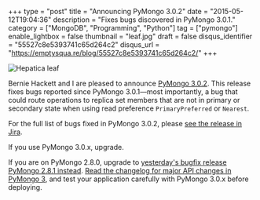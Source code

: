 +++
type = "post"
title = "Announcing PyMongo 3.0.2"
date = "2015-05-12T19:04:36"
description = "Fixes bugs discovered in PyMongo 3.0.1."
category = ["MongoDB", "Programming", "Python"]
tag = ["pymongo"]
enable_lightbox = false
thumbnail = "leaf.jpg"
draft = false
disqus_identifier = "55527c8e5393741c65d264c2"
disqus_url = "https://emptysqua.re/blog/55527c8e5393741c65d264c2/"
+++

<p><img style="display:block; margin-left:auto; margin-right:auto;" src="leaf.jpg" alt="Hepatica leaf" title="Hepatica leaf" /></p>
<p>Bernie Hackett and I are pleased to announce <a href="https://pypi.python.org/pypi/pymongo/3.0.2">PyMongo 3.0.2</a>. This release fixes bugs reported since PyMongo 3.0.1&mdash;most importantly, a bug that could route operations to replica set members that are not in primary or secondary state when using read preference <code>PrimaryPreferred</code> or <code>Nearest</code>.</p>
<p>For the full list of bugs fixed in PyMongo 3.0.2, please <a href="https://jira.mongodb.org/browse/PYTHON/fixforversion/15430">see the release in Jira</a>.</p>
<p>If you use PyMongo 3.0.x, upgrade.</p>
<p>If you are on PyMongo 2.8.0, upgrade to <a href="/announcing-pymongo-2-8-1/">yesterday's bugfix release PyMongo 2.8.1 instead</a>. <a href="https://pymongo.readthedocs.io/en/stable/changelog.html">Read the changelog for major API changes in PyMongo 3</a>, and test your application carefully with PyMongo 3.0.x before deploying.</p>
